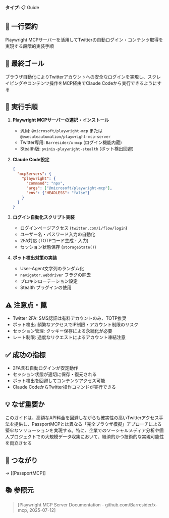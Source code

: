 **タイプ**: 📋 Guide

## 📝 一行要約
Playwright MCPサーバーを活用してTwitterの自動ログイン・コンテンツ取得を実現する段階的実装手順

## 🎯 最終ゴール
ブラウザ自動化によりTwitterアカウントへの安全なログインを実現し、スクレイピングやコンテンツ操作をMCP経由でClaude Codeから実行できるようにする

## 🔧 実行手順
1. **Playwright MCPサーバーの選択・インストール**
   - 汎用: `@microsoft/playwright-mcp` または `@executeautomation/playwright-mcp-server`
   - Twitter専用: `Barresider/x-mcp` (ログイン機能内蔵)
   - Stealth版: `pvinis-playwright-stealth` (ボット検出回避)

2. **Claude Code設定**
   ```json
   {
     "mcpServers": {
       "playwright": {
         "command": "npx",
         "args": ["@microsoft/playwright-mcp"],
         "env": {"HEADLESS": "false"}
       }
     }
   }
   ```

3. **ログイン自動化スクリプト実装**
   - ログインページアクセス (`twitter.com/i/flow/login`)
   - ユーザー名・パスワード入力の自動化
   - 2FA対応 (TOTPコード生成・入力)
   - セッション状態保存 (`storageState()`)

4. **ボット検出対策の実装**
   - User-Agent文字列のランダム化
   - `navigator.webdriver` フラグの除去
   - プロキシローテーション設定
   - Stealth プラグインの使用

## ⚠️ 注意点・罠
- Twitter 2FA: SMS認証は有料アカウントのみ、TOTP推奨
- ボット検出: 頻繁なアクセスでIP制限・アカウント制限のリスク
- セッション管理: クッキー保存による永続化が必要
- レート制限: 過度なリクエストによるアカウント凍結注意

## ✅ 成功の指標
- 2FA含む自動ログインが安定動作
- セッション状態が適切に保存・復元される
- ボット検出を回避してコンテンツアクセス可能
- Claude CodeからTwitter操作コマンドが実行できる

## 💡 なぜ重要か
このガイドは、高額なAPI料金を回避しながらも確実性の高いTwitterアクセス手法を提供し、PassportMCPとは異なる「完全ブラウザ模擬」アプローチによる堅牢なソリューションを実現する。特に、企業でのソーシャルメディア分析や個人プロジェクトでの大規模データ収集において、経済的かつ技術的な実現可能性を両立させる

## 🔗 つながり
→ [[PassportMCP]]

## 📚 参照元
> [Playwright MCP Server Documentation - github.com/Barresider/x-mcp, 2025-07-12]